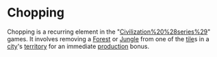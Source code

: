 # Chopping

Chopping is a recurring element in the "[Civilization%20%28series%29](Civilization)" games. It involves removing a [Forest](Forest) or [Jungle](Jungle) from one of the [tile](tile)s in a [city](city)'s [territory](territory) for an immediate [production](production) bonus.